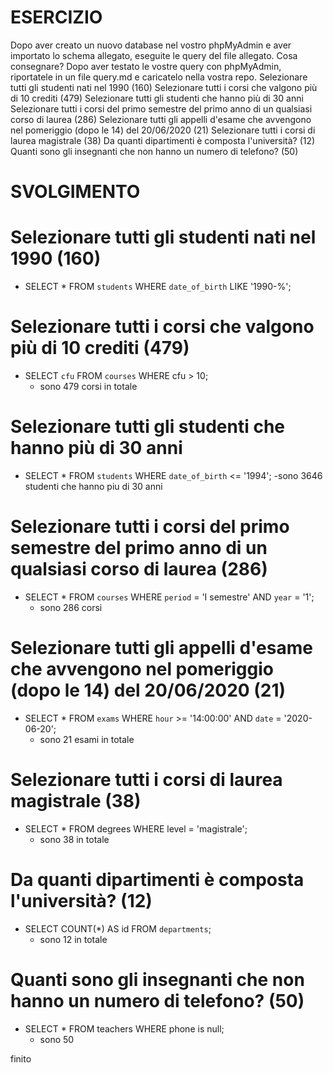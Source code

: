 # ESERCIZIO

Dopo aver creato un nuovo database nel vostro phpMyAdmin e aver importato lo schema allegato, eseguite le query del file allegato.
Cosa consegnare?
Dopo aver testato le vostre query con phpMyAdmin, riportatele in un file query.md e caricatelo nella vostra repo.
Selezionare tutti gli studenti nati nel 1990 (160)
Selezionare tutti i corsi che valgono più di 10 crediti (479)
Selezionare tutti gli studenti che hanno più di 30 anni
Selezionare tutti i corsi del primo semestre del primo anno di un qualsiasi corso di laurea (286)
Selezionare tutti gli appelli d'esame che avvengono nel pomeriggio (dopo le 14) del 20/06/2020 (21)
Selezionare tutti i corsi di laurea magistrale (38)
Da quanti dipartimenti è composta l'università? (12)
Quanti sono gli insegnanti che non hanno un numero di telefono? (50)

# SVOLGIMENTO

# Selezionare tutti gli studenti nati nel 1990 (160)

- SELECT * FROM `students` WHERE `date_of_birth` LIKE '1990-%';

# Selezionare tutti i corsi che valgono più di 10 crediti (479)

- SELECT `cfu` FROM `courses` WHERE cfu > 10; 
  - sono 479 corsi in totale

# Selezionare tutti gli studenti che hanno più di 30 anni
- SELECT * FROM `students` WHERE `date_of_birth` <= '1994';
  -sono 3646 studenti che hanno piu di 30 anni

# Selezionare tutti i corsi del primo semestre del primo anno di un qualsiasi corso di laurea (286)
- SELECT * FROM `courses` WHERE `period` = 'I semestre' AND `year` = '1';
  - sono 286 corsi

# Selezionare tutti gli appelli d'esame che avvengono nel pomeriggio (dopo le 14) del 20/06/2020 (21)
- SELECT * FROM `exams` WHERE `hour` >= '14:00:00' AND `date` = '2020-06-20';
  - sono 21 esami in totale

# Selezionare tutti i corsi di laurea magistrale (38)
- SELECT * FROM degrees WHERE level = 'magistrale';
  - sono 38 in totale


# Da quanti dipartimenti è composta l'università? (12)
- SELECT COUNT(*) AS id FROM `departments`;
  - sono 12 in totale 

# Quanti sono gli insegnanti che non hanno un numero di telefono? (50)
- SELECT * FROM teachers WHERE phone is null;
  - sono 50


finito